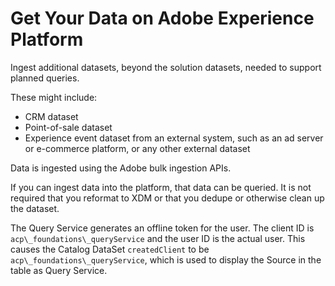 # Get Your Data on Adobe Experience Platform

Ingest additional datasets, beyond the solution datasets, needed to support planned queries.

These might include:

*   CRM dataset
*   Point-of-sale dataset
*   Experience event dataset from an external system, such as an ad server or e-commerce platform, or any other external dataset

Data is ingested using the Adobe bulk ingestion APIs.

If you can ingest data into the platform, that data can be queried. It is not required that you reformat to XDM or that you dedupe or otherwise clean up the dataset.

The Query Service generates an offline token for the user. The client ID is `acp\_foundations\_queryService` and the user ID is the actual user. This causes the Catalog DataSet `createdClient` to be `acp\_foundations\_queryService`, which is used to display the Source in the table as Query Service.
